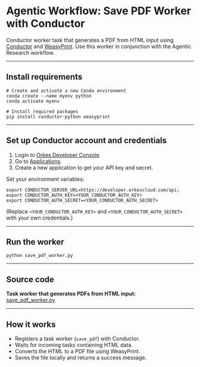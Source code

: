 # Agentic Workflow: Save PDF Worker with Conductor

Conductor worker task that generates a PDF from HTML input using [Conductor](https://github.com/conductor-oss/conductor) and [WeasyPrint](https://weasyprint.org/).
Use this worker in conjunction with the Agentic Research workflow.

---

## Install requirements
```shell
# Create and activate a new Conda environment
conda create --name myenv python
conda activate myenv

# Install required packages
pip install conductor-python weasyprint
```

---

## Set up Conductor account and credentials
1. Login to [Orkes Developer Console](https://developer.orkescloud.com/).
2. Go to [Applications](https://developer.orkescloud.com/applicationManagement/applications).
3. Create a new application to get your API key and secret.

Set your environment variables:
```shell
export CONDUCTOR_SERVER_URL=https://developer.orkescloud.com/api;
export CONDUCTOR_AUTH_KEY=<YOUR_CONDUCTOR_AUTH_KEY>
export CONDUCTOR_AUTH_SECRET=<YOUR_CONDUCTOR_AUTH_SECRET>
```

(Replace `<YOUR_CONDUCTOR_AUTH_KEY>` and `<YOUR_CONDUCTOR_AUTH_SECRET>` with your own credentials.)

---

## Run the worker
```shell
python save_pdf_worker.py
```

---

## Source code

**Task worker that generates PDFs from HTML input:**  
[save_pdf_worker.py](save_pdf_worker.py)

---

## How it works
- Registers a task worker (`save_pdf`) with Conductor.
- Waits for incoming tasks containing HTML data.
- Converts the HTML to a PDF file using WeasyPrint.
- Saves the file locally and returns a success message.
